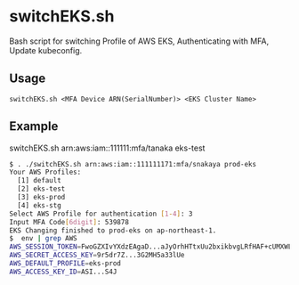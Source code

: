 # switchEKS.sh

Bash script for switching Profile of AWS EKS, Authenticating with MFA, Update kubeconfig. 

## Usage

```
switchEKS.sh <MFA Device ARN(SerialNumber)> <EKS Cluster Name>
```

## Example

switchEKS.sh arn:aws:iam::111111:mfa/tanaka eks-test

```bash
$ . ./switchEKS.sh arn:aws:iam::111111171:mfa/snakaya prod-eks
Your AWS Profiles:
  [1] default
  [2] eks-test
  [3] eks-prod
  [4] eks-stg
Select AWS Profile for authentication [1-4]: 3
Input MFA Code[6digit]: 539878
EKS Changing finished to prod-eks on ap-northeast-1.
$  env | grep AWS
AWS_SESSION_TOKEN=FwoGZXIvYXdzEAgaD...aJyOrhHTtxUu2bxikbvgLRfHAF+cUMXWLaNAR9sK
AWS_SECRET_ACCESS_KEY=9r5dr7Z...3G2MH5a33lUe
AWS_DEFAULT_PROFILE=eks-prod
AWS_ACCESS_KEY_ID=ASI...S4J
```
